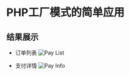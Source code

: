 # PHP工厂模式的简单应用



## 结果展示

* 订单列表
![Pay List](https://oss.kyle.link/images/2019/factory_pay_list.png)

* 支付详情
![Pay Info](https://oss.kyle.link/images/2019/factory_pay_info.png)
